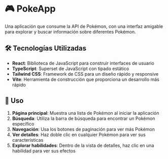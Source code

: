 # 🎮 PokeApp

Una aplicación que consume la API de Pokémon, con una interfaz amigable para explorar y buscar información sobre diferentes Pokémon.

## 🛠️ Tecnologías Utilizadas

- **React**: Biblioteca de JavaScript para construir interfaces de usuario
- **TypeScript**: Superset de JavaScript con tipado estático
- **Tailwind CSS**: Framework de CSS para un diseño rápido y responsive
- **Vite**: Herramienta de construcción que proporciona un desarrollo más rápido

## 🚀 Uso

1. **Página principal**: Muestra una lista de Pokémon al iniciar la aplicación
2. **Búsqueda**: Utiliza la barra de búsqueda para encontrar un Pokémon específico
3. **Navegación**: Usa los botones de paginación para ver más Pokémon
4. **Ver detalles**: Haz doble clic en cualquier Pokémon para ver sus características
5. **Explorar habilidades**: Dentro de la vista de detalles, haz clic en una habilidad para ver sus efectos

